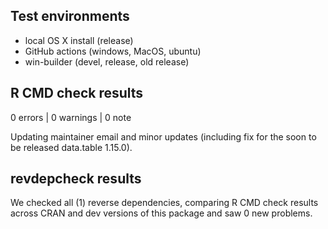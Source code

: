 ## Test environments

* local OS X install (release)
* GitHub actions (windows, MacOS, ubuntu)
* win-builder (devel, release, old release)

## R CMD check results

0 errors | 0 warnings | 0 note

Updating maintainer email and minor updates (including fix for the soon to be released data.table 1.15.0).

## revdepcheck results

We checked all (1) reverse dependencies, comparing R CMD check results across CRAN and dev versions of this package and saw 0 new problems.
